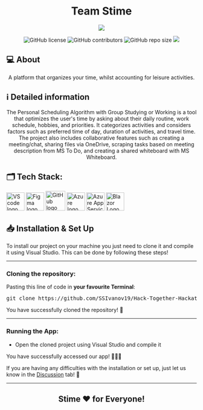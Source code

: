 <h1 align="center">Team Stime</h1>

<p align = "center">
    <img src="https://cdn.discordapp.com/attachments/843202845829627974/1085560357843644416/Banner.png" />
</p>

<p align = "center">
    <img alt="GitHub license" src="https://img.shields.io/github/license/SSIvanov19/Hack-Together-Hackathon?style=for-the-badge">
    <img alt="GitHub contributors" src="https://img.shields.io/github/contributors/SSIvanov19/Hack-Together-Hackathon?style=for-the-badge">
    <img alt="GitHub repo size" src="https://img.shields.io/github/repo-size/SSIvanov19/Hack-Together-Hackathon?style=for-the-badge">
    <img src="https://img.shields.io/github/languages/count/SSIvanov19/Hack-Together-Hackathon?style=for-the-badge">
</p>

## 💻 About
<p align="center">A platform that organizes your time, whilst accounting for leisure activities.</p>

## ℹ️ Detailed information 
<p align="center">
The Personal Scheduling Algorithm with Group Studying or Working is a tool that optimizes the user's time by asking about their daily routine, work schedule, hobbies, and priorities. It categorizes activities and considers factors such as preferred time of day, duration of activities, and travel time. The project also includes collaborative features such as creating a meeting/chat, sharing files via OneDrive, scraping tasks based on meeting description from MS To Do, and creating a shared whiteboard with MS Whiteboard.
</p>

## 🗂️ Tech Stack:
<p align="left">
    <a href="https://visualstudio.microsoft.com/"><img src="https://1000logos.net/wp-content/uploads/2020/08/Visual-Studio-Logo.png" alt="VS code logo" width=48px /></a>
    <a href="https://www.figma.com/"><img src="https://img.icons8.com/color/344/figma--v1.png" alt="Figma logo" width=48px/></a>
    <a href="https://github.com/"><img src="https://img.icons8.com/nolan/344/github.png" alt="GitHub logo" width=52px /></a>
    <a href="https://azure.microsoft.com/en-us/"><img src="https://img.icons8.com/fluency/344/azure-1.png" alt="Azure logo" width=48px /></a>
    <a href="https://azure.microsoft.com/en-us/services/app-service/"><img src="https://ms-azuretools.gallerycdn.vsassets.io/extensions/ms-azuretools/vscode-azureappservice/0.23.3/1650585198428/Microsoft.VisualStudio.Services.Icons.Default" alt="Azure App Service logo" width=48px /></a>
    <a href="https://dotnet.microsoft.com/en-us/apps/aspnet/web-apps/blazor"><img src="https://upload.wikimedia.org/wikipedia/commons/d/d0/Blazor.png" alt="Blazor Logo" width=48px /></a>
    
</p>

## 📥 Installation & Set Up
<p> To install our project on your machine you just need to clone it and compile it using Visual Studio. This can be done by following these steps! </p>

<hr>

<h3><B>Cloning the repository:</B></h3>

Pasting this line of code in **your favourite Terminal**:
<pre>git clone https://github.com/SSIvanov19/Hack-Together-Hackathon.git</pre>
<p>You have successfully cloned the repository! 🥳</p>

<hr>

<h3><B>Running the App:</B></h3>

<ul>
  <li>Open the cloned project using Visual Studio and compile it</li>
</ul> 

<p>You have successfully accessed our app! 👏👏👏</p>
<p>If you are having any difficulties with the installation or set up, just let us know in the <a href="https://github.com/SSIvanov19/Hack-Together-Hackathon/discussions">Discussion</a> tab! 💬</p>

<hr>

## <p align = "center">Stime ❤️ for <B>Everyone!</B></p>
